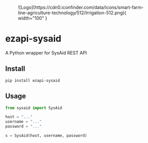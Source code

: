 <figure markdown>
![Logo](https://cdn0.iconfinder.com/data/icons/smart-farm-line-agriculture-technology/512/Irrigation-512.png){ width="100" }
</figure>

# ezapi-sysaid

A Python wrapper for SysAid REST API

## Install

    pip install ezapi-sysaid

## Usage

```python
from sysaid import SysAid

host = "..."
username = "..."
password = "..."

s = SysAid(host, username, password)
```
